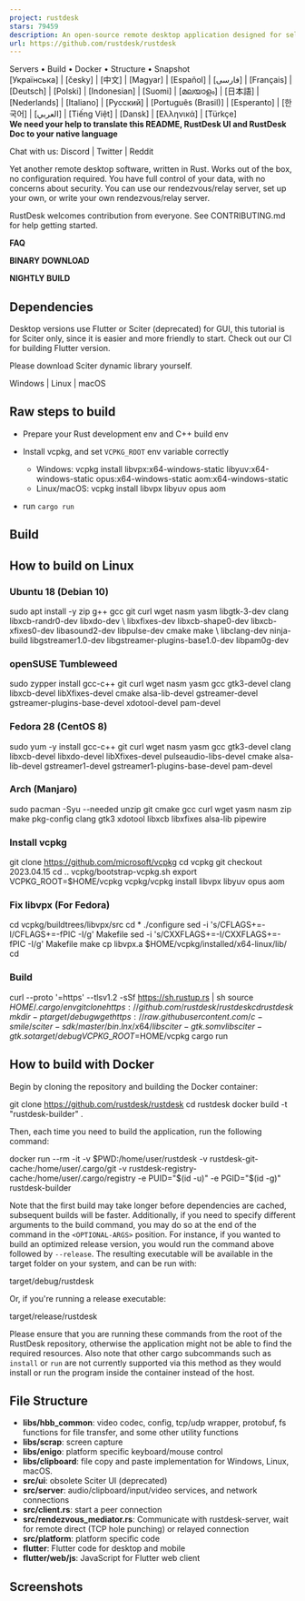 ```yaml
---
project: rustdesk
stars: 79459
description: An open-source remote desktop application designed for self-hosting, as an alternative to TeamViewer.
url: https://github.com/rustdesk/rustdesk
---
```


  
Servers • Build • Docker • Structure • Snapshot  
\[Українська\] | \[česky\] | \[中文\] | \[Magyar\] | \[Español\] | \[فارسی\] | \[Français\] | \[Deutsch\] | \[Polski\] | \[Indonesian\] | \[Suomi\] | \[മലയാളം\] | \[日本語\] | \[Nederlands\] | \[Italiano\] | \[Русский\] | \[Português (Brasil)\] | \[Esperanto\] | \[한국어\] | \[العربي\] | \[Tiếng Việt\] | \[Dansk\] | \[Ελληνικά\] | \[Türkçe\]  
**We need your help to translate this README, RustDesk UI and RustDesk Doc to your native language**

Chat with us: Discord | Twitter | Reddit

Yet another remote desktop software, written in Rust. Works out of the box, no configuration required. You have full control of your data, with no concerns about security. You can use our rendezvous/relay server, set up your own, or write your own rendezvous/relay server.

RustDesk welcomes contribution from everyone. See CONTRIBUTING.md for help getting started.

**FAQ**

**BINARY DOWNLOAD**

**NIGHTLY BUILD**

Dependencies
------------

Desktop versions use Flutter or Sciter (deprecated) for GUI, this tutorial is for Sciter only, since it is easier and more friendly to start. Check out our CI for building Flutter version.

Please download Sciter dynamic library yourself.

Windows | Linux | macOS

Raw steps to build
------------------

-   Prepare your Rust development env and C++ build env
    
-   Install vcpkg, and set `VCPKG_ROOT` env variable correctly
    
    -   Windows: vcpkg install libvpx:x64-windows-static libyuv:x64-windows-static opus:x64-windows-static aom:x64-windows-static
    -   Linux/macOS: vcpkg install libvpx libyuv opus aom
-   run `cargo run`
    

Build
-----

How to build on Linux
---------------------

### Ubuntu 18 (Debian 10)

sudo apt install -y zip g++ gcc git curl wget nasm yasm libgtk-3-dev clang libxcb-randr0-dev libxdo-dev \\
        libxfixes-dev libxcb-shape0-dev libxcb-xfixes0-dev libasound2-dev libpulse-dev cmake make \\
        libclang-dev ninja-build libgstreamer1.0-dev libgstreamer-plugins-base1.0-dev libpam0g-dev

### openSUSE Tumbleweed

sudo zypper install gcc-c++ git curl wget nasm yasm gcc gtk3-devel clang libxcb-devel libXfixes-devel cmake alsa-lib-devel gstreamer-devel gstreamer-plugins-base-devel xdotool-devel pam-devel

### Fedora 28 (CentOS 8)

sudo yum -y install gcc-c++ git curl wget nasm yasm gcc gtk3-devel clang libxcb-devel libxdo-devel libXfixes-devel pulseaudio-libs-devel cmake alsa-lib-devel gstreamer1-devel gstreamer1-plugins-base-devel pam-devel

### Arch (Manjaro)

sudo pacman -Syu --needed unzip git cmake gcc curl wget yasm nasm zip make pkg-config clang gtk3 xdotool libxcb libxfixes alsa-lib pipewire

### Install vcpkg

git clone https://github.com/microsoft/vcpkg
cd vcpkg
git checkout 2023.04.15
cd ..
vcpkg/bootstrap-vcpkg.sh
export VCPKG\_ROOT=$HOME/vcpkg
vcpkg/vcpkg install libvpx libyuv opus aom

### Fix libvpx (For Fedora)

cd vcpkg/buildtrees/libvpx/src
cd \*
./configure
sed -i 's/CFLAGS+=-I/CFLAGS+=-fPIC -I/g' Makefile
sed -i 's/CXXFLAGS+=-I/CXXFLAGS+=-fPIC -I/g' Makefile
make
cp libvpx.a $HOME/vcpkg/installed/x64-linux/lib/
cd

### Build

curl --proto '\=https' --tlsv1.2 -sSf https://sh.rustup.rs | sh
source $HOME/.cargo/env
git clone https://github.com/rustdesk/rustdesk
cd rustdesk
mkdir -p target/debug
wget https://raw.githubusercontent.com/c-smile/sciter-sdk/master/bin.lnx/x64/libsciter-gtk.so
mv libsciter-gtk.so target/debug
VCPKG\_ROOT=$HOME/vcpkg cargo run

How to build with Docker
------------------------

Begin by cloning the repository and building the Docker container:

git clone https://github.com/rustdesk/rustdesk
cd rustdesk
docker build -t "rustdesk-builder" .

Then, each time you need to build the application, run the following command:

docker run --rm -it -v $PWD:/home/user/rustdesk -v rustdesk-git-cache:/home/user/.cargo/git -v rustdesk-registry-cache:/home/user/.cargo/registry -e PUID="$(id -u)" -e PGID="$(id -g)" rustdesk-builder

Note that the first build may take longer before dependencies are cached, subsequent builds will be faster. Additionally, if you need to specify different arguments to the build command, you may do so at the end of the command in the `<OPTIONAL-ARGS>` position. For instance, if you wanted to build an optimized release version, you would run the command above followed by `--release`. The resulting executable will be available in the target folder on your system, and can be run with:

target/debug/rustdesk

Or, if you're running a release executable:

target/release/rustdesk

Please ensure that you are running these commands from the root of the RustDesk repository, otherwise the application might not be able to find the required resources. Also note that other cargo subcommands such as `install` or `run` are not currently supported via this method as they would install or run the program inside the container instead of the host.

File Structure
--------------

-   **libs/hbb\_common**: video codec, config, tcp/udp wrapper, protobuf, fs functions for file transfer, and some other utility functions
-   **libs/scrap**: screen capture
-   **libs/enigo**: platform specific keyboard/mouse control
-   **libs/clipboard**: file copy and paste implementation for Windows, Linux, macOS.
-   **src/ui**: obsolete Sciter UI (deprecated)
-   **src/server**: audio/clipboard/input/video services, and network connections
-   **src/client.rs**: start a peer connection
-   **src/rendezvous\_mediator.rs**: Communicate with rustdesk-server, wait for remote direct (TCP hole punching) or relayed connection
-   **src/platform**: platform specific code
-   **flutter**: Flutter code for desktop and mobile
-   **flutter/web/js**: JavaScript for Flutter web client

Screenshots
-----------
